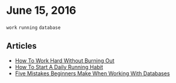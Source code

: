 # June 15, 2016

`work` `running` `database`

## Articles

- [How To Work Hard Without Burning Out](https://medium.com/life-learning/how-to-work-hard-without-burning-out-f61c8d8bf21e#.9ovlldja7)
- [How To Start A Daily Running Habit](http://dariusforoux.com/how-to-start-a-daily-running-habit/)
- [Five Mistakes Beginners Make When Working With Databases](http://www.craigkerstiens.com/2016/06/07/five-mistakes-databases/)
